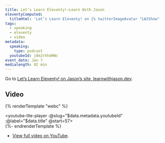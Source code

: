 ```yaml
---
title: Let’s Learn Eleventy!—Learn With Jason
eleventyComputed:
  titleHtml: 'Let’s Learn Eleventy! on {% twitterImageAvatar "LWJShow", "z-avatar-eq" %}Learn with Jason'
tags:
  - speaking
  - eleventy
  - video
metadata:
  speaking:
    type: podcast
  youtubeId: j8mJrhhdHWc
event_date: Jan 7
medialength: 92 min
---
```


<p class="primarylink">Go to <a href="https://www.learnwithjason.dev/let-s-learn-eleventy">Let’s Learn Eleventy! on Jason’s site, learnwithjason.dev</a>.</p>

## Video

{% renderTemplate "webc" %}<div><youtube-lite-player :@slug="$data.metadata.youtubeId" :@label="$data.title" @start=57></youtube-lite-player></div>{%- endrenderTemplate %}

* [View full video on YouTube](https://www.youtube.com/watch?v=j8mJrhhdHWc).
